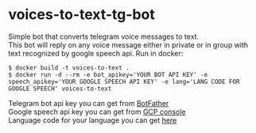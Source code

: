 # voices-to-text-tg-bot
Simple bot that converts telegram voice messages to text.  
This bot will reply on any voice message either in private or in group with text recognized by google speech api.
Run in docker:
``` console
$ docker build -t voices-to-text .
$ docker run -d --rm -e bot_apikey='YOUR BOT API KEY' -e speech_apikey='YOUR GOOGLE SPEECH API KEY' -e lang='LANG CODE FOR GOOGLE SPEECH' voices-to-text 
```
Telegram bot api key you can get from [BotFather](https://telegram.me/botfather)\
Google speech api key you can get from [GCP console](https://console.cloud.google.com/apis/credentials)\
Language code for your language you can get [here](https://cloud.google.com/speech-to-text/docs/languages)
